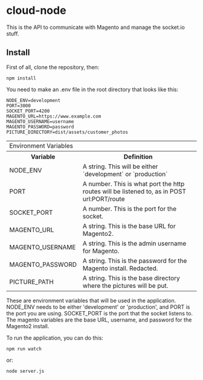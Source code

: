 # cloud-node

This is the API to communicate with Magento and manage the socket.io stuff.

## Install
First of all, clone the repository, then:
```
npm install
```
You need to make an .env file in the root directory that looks like this:
```
NODE_ENV=development
PORT=3000
SOCKET_PORT=4200
MAGENTO_URL=https://www.example.com
MAGENTO_USERNAME=username
MAGENTO_PASSWORD=password
PICTURE_DIRECTORY=dist/assets/customer_photos
```
<table>
  <tbody>
    <tr>
      <td colspan="2">Environment Variables</td>
    <tr>
      <th align="center">Variable</th>
      <th align="center">Definition</th>
    </tr>
    <tr>
      <td align="left">
			  NODE_ENV	
      </td>
      <td align="left">
				A string. This will be either `development` or `production`
      </td>
		</tr>
		<tr>
      <td align="left">
			  PORT	
      </td>
      <td align="left">
				A number. This is what port the http routes will be listened to, as in POST url:PORT/route
      </td>
		</tr>
		<tr>
      <td align="left">
				SOCKET_PORT
      </td>
      <td align="left">
				A number. This is the port for the socket.
      </td>
		</tr>
		<tr>
      <td align="left">
        MAGENTO_URL
      </td>
      <td align="left">
				A string. This is the base URL for Magento2.
      </td>
		</tr>
		<tr>
      <td align="left">
        MAGENTO_USERNAME
      </td>
      <td align="left">
				A string. This is the admin username for Magento.
      </td>
		</tr>
		<tr>
      <td align="left">
        MAGENTO_PASSWORD
      </td>
      <td align="left">
				A string. This is the password for the Magento install.  Redacted.
      </td>
		</tr>
		<tr>
      <td align="left">
				PICTURE_PATH
      </td>
      <td align="left">
				A string.  This is the base directory where the pictures will be put.
      </td>
		</tr>
  </tbody>
</table>

These are environment variables that will be used in the application.  NODE_ENV needs to be either 'development' or 'production', and PORT is the port you are using. SOCKET_PORT is the port that the socket listens to.  The magento variables are the base URL, username, and password for the Magento2 install.

To run the application, you can do this:
```
npm run watch
```
or:
```
node server.js
```
